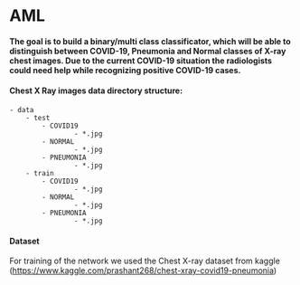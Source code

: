 # AML

#### The goal is to build a binary/multi class classificator, which will be able to distinguish between COVID-19, Pneumonia and Normal classes of X-ray chest images. Due to the current COVID-19 situation the radiologists could need help while recognizing positive COVID-19 cases. 


#### Chest X Ray images data directory structure:
	- data 
		- test
			- COVID19
       				- *.jpg
			- NORMAL
       				- *.jpg
			- PNEUMONIA
       				- *.jpg
		- train
			- COVID19
       				- *.jpg
			- NORMAL
       				- *.jpg
			- PNEUMONIA
       				- *.jpg

#### Dataset
For training of the network we used the Chest X-ray dataset from kaggle (https://www.kaggle.com/prashant268/chest-xray-covid19-pneumonia)
